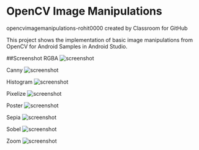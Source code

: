# OpenCV Image Manipulations

opencvimagemanipulations-rohit0000 created by Classroom for GitHub

This project shows the implementation of basic image manipulations from OpenCV for Android Samples in Android Studio.

##Screenshot
RGBA
![screenshot](rgba.png)

Canny 
![screenshot](canny.png)

Histogram
![screenshot](histo.png)

Pixelize
![screenshot](pixel.png)

Poster
![screenshot](poster.png)

Sepia
![screenshot](sepia.png)

Sobel
![screenshot](sobel.png)

Zoom
![screenshot](zoom.png)
